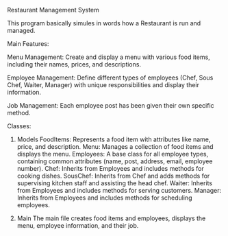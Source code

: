 Restaurant Management System

This program basically simules in words how a Restaurant is run and managed.

Main Features:

Menu Management: Create and display a menu with various food items, including their names, prices, and descriptions.

Employee Management: Define different types of employees (Chef, Sous Chef, Waiter, Manager) with unique responsibilities and display their information.

Job Management: Each employee post has been given their own specific method.

Classes:

1. Models
FoodItems: Represents a food item with attributes like name, price, and description.
Menu: Manages a collection of food items and displays the menu.
Employees: A base class for all employee types, containing common attributes (name, post, address, email, employee number).
Chef: Inherits from Employees and includes methods for cooking dishes.
SousChef: Inherits from Chef and adds methods for supervising kitchen staff and assisting the head chef.
Waiter: Inherits from Employees and includes methods for serving customers.
Manager: Inherits from Employees and includes methods for scheduling employees.

3. Main
The main file creates food items and employees, displays the menu, employee information, and their job.
